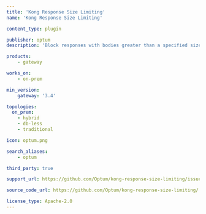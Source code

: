 ```yaml
---
title: 'Kong Response Size Limiting'
name: 'Kong Response Size Limiting'

content_type: plugin

publisher: optum
description: 'Block responses with bodies greater than a specified size'

products:
    - gateway

works_on:
    - on-prem

min_version:
    gateway: '3.4'

topologies:
  on_prem:
    - hybrid
    - db-less
    - traditional

icon: optum.png

search_aliases:
    - optum

third_party: true

support_url: https://github.com/Optum/kong-response-size-limiting/issues

source_code_url: https://github.com/Optum/kong-response-size-limiting/

license_type: Apache-2.0
---
```

